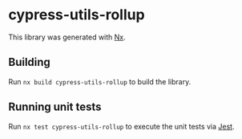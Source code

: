 # cypress-utils-rollup

This library was generated with [Nx](https://nx.dev).

## Building

Run `nx build cypress-utils-rollup` to build the library.

## Running unit tests

Run `nx test cypress-utils-rollup` to execute the unit tests via [Jest](https://jestjs.io).

